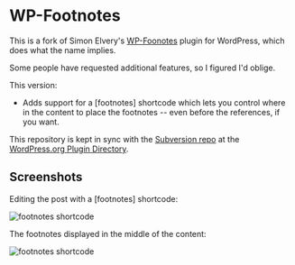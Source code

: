 WP-Footnotes
============
This is a fork of Simon Elvery's [WP-Foonotes](http://elvery.net/drzax/wordpress-footnotes-plugin) plugin for WordPress, which does what the name implies.

Some people have requested additional features, so I figured I'd oblige.

This version:

*    Adds support for a [footnotes] shortcode which lets you control where in the content to place the footnotes -- even before the references, if you want.

This repository is kept in sync with the [Subversion repo](http://wordpress.org/extend/plugins/wp-footnotes/) at the [WordPress.org Plugin Directory](http://wordpress.org/extend/plugins).

Screenshots
-----------
Editing the post with a [footnotes] shortcode:

![footnotes shortcode](wp-footnotes/raw/master/screenshot-4.png)

The footnotes displayed in the middle of the content:

![footnotes shortcode](wp-footnotes/raw/master/screenshot-5.png)

